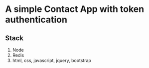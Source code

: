 # A simple Contact App with token authentication

## Stack

1. Node
2. Redis
3. html, css, javascript, jquery, bootstrap
